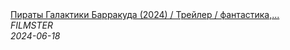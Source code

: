 <!--2024-06-18 14:50:52-->
<div class="yb">
  <a class="nodecor" href="/posts.html?filmy/piraty_galaktiki_barrakuda_2024_trejler_fantastika_semejnyj_prikljucheniya">
    <img class="preview" data-videoid="nn4e2ldnFZk" src="https://i3.ytimg.com/vi/nn4e2ldnFZk/hqdefault.jpg" align="middle" alt="">
  </a>
  <div class="inlbl text">
    <a class="nodecor" href="/posts.html?filmy/piraty_galaktiki_barrakuda_2024_trejler_fantastika_semejnyj_prikljucheniya">Пираты Галактики Барракуда (2024) / Трейлер / фантастика,...</a><br>
    <i class="smaller2">FILMSTER</i><br>
    <i class="smaller3">2024-06-18</i>
  </div>
</div>
